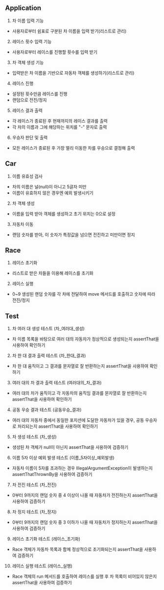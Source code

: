 ## Application
1. 차 이름 입력 기능
- 사용자로부터 쉼표로 구분된 차 이름을 입력 받기(리스트로 관리)
2. 레이스 횟수 입력 기능
- 사용자로부터 레이스를 진행할 횟수를 입력 받기
3. 차 객체 생성 기능
- 입력받은 차 이름을 기반으로 자동차 객체를 생성하기(리스트로 관리)
4. 레이스 진행
- 설정된 횟수만큼 레이스를 진행
- 랜덤으로 전진/정지
5. 레이스 결과 출력
- 각 레이스가 종료된 후 현재까지의 레이스 결과를 출력
- 각 차의 이름과 그에 해당하는 위치를 "-" 문자로 출력
6. 우승자 판단 및 출력
- 모든 레이스가 종료된 후 가장 멀리 이동한 차를 우승으로 결정해 출력

## Car
1. 이름 유효성 검사
- 차의 이름은 널(null)이 아니고 5글자 미만
- 이름이 유효하지 않은 경우엔 예외 발생시키기
2. 차 객체 생성
- 이름을 입력 받아 객체를 생성하고 초기 위치는 0으로 설정
3. 자동차 이동 
- 랜덤 숫자를 받아, 이 숫자가 특정값을 넘으면 전진하고 미만이면 정지

## Race
1. 레이스 초기화
- 리스트로 받은 차들을 이용해 레이스를 초기화
2. 레이스 실행
- 0~9 생성된 랜덤 숫자를 각 차에 전달하여 move 메서드를 호출하고 숫자에 따라 전진/정지

## Test

1. 차 여러 대 생성 테스트 (차_여러대_생성)
- 차 이름 목록을 바탕으로 여러 대의 자동차가 정상적으로 생성되는지 assertThat을 사용하여 확인하기
2. 차 한 대 결과 출력 테스트 (차_한대_결과)
- 차 한 대 움직이고 그 결과를 문자열로 잘 반환하는지 assertThat을 사용하여 확인하기
3. 여러 대의 차 결과 출력 테스트 (여러대의_차_결과)
- 여러 대의 차가 움직이고 각 자동차의 움직임 결과를 문자열로 잘 반환하는지 assertThat을 사용하여 확인하기
4. 공동 우승 결과 테스트 (공동우승_결과)
- 여러 대의 자동차 중에서 동일한 포지션에 도달한 자동차가 있을 경우, 공동 우승자로 처리되는지 assertThat을 사용하여 확인하기
5. 차 생성 테스트 (차_생성)
- 생성된 차 객체가 null이 아닌지 assertThat을 사용하여 검증하기
6. 이름 5자 이상 예외 발생 테스트 (이름_5자이상_예외발생)
- 자동차 이름이 5자를 초과하는 경우 IllegalArgumentException이 발생하는지 assertThatThrownBy을 사용하여 검증하기
7. 차 전진 테스트 (차_전진)
- 0부터 9까지의 랜덤 숫자 중 4 이상이 나올 때 자동차가 전진하는지 assertThat을 사용하여 검증하기
8. 차 정지 테스트 (차_정지)
- 0부터 9까지의 랜덤 숫자 중 3 이하가 나올 때 자동차가 정지하는지 assertThat을 사용하여 검증하기
9. 레이스 초기화 테스트 (레이스_초기화)
- Race 객체가 자동차 목록과 함께 정상적으로 초기화되는지 assertThat을 사용하여 검증하기
10. 레이스 실행 테스트 (레이스_실행)
- Race 객체의 run 메서드를 호출하여 레이스를 실행 후 차 목록이 비어있지 않은지 assertThat을 사용하여 검증하기
